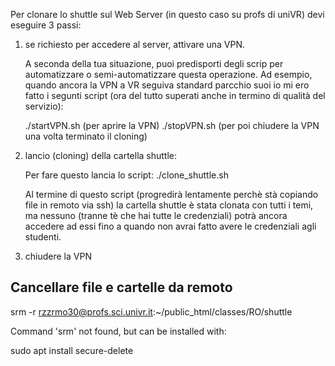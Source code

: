 Per clonare lo shuttle sul Web Server (in questo caso su profs di uniVR) devi eseguire 3 passi:

1. se richiesto per accedere al server, attivare una VPN.

   A seconda della tua situazione, puoi predisporti degli scrip per automatizzare o semi-automatizzare questa operazione.
   Ad esempio, quando ancora la VPN a VR seguiva standard parcchio suoi io mi ero fatto i segunti script (ora del tutto superati anche in termino di qualità del servizio):  

   ./startVPN.sh   (per aprire la VPN)
   ./stopVPN.sh   (per poi chiudere la VPN una volta terminato il cloning)

2. lancio (cloning) della cartella shuttle:

   Per fare questo lancia lo script:
     ./clone_shuttle.sh

   Al termine di questo script (progredirà lentamente perchè stà copiando file in remoto via ssh) la cartella shuttle è stata clonata con tutti i temi, ma nessuno (tranne tè che hai tutte le credenziali) potrà ancora accedere ad essi fino a quando non avrai fatto avere le credenziali agli studenti.

3. chiudere la VPN

## Cancellare file e cartelle da remoto

srm -r rzzrmo30@profs.sci.univr.it:~/public_html/classes/RO/shuttle

Command 'srm' not found, but can be installed with:

sudo apt install secure-delete

